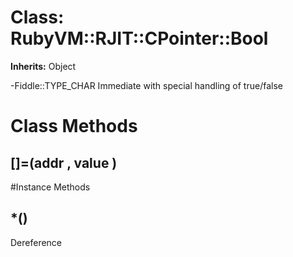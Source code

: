 # Class: RubyVM::RJIT::CPointer::Bool
**Inherits:** Object
    

-Fiddle::TYPE_CHAR Immediate with special handling of true/false


# Class Methods
## []=(addr , value ) [](#method-c-[]=)

#Instance Methods
## *() [](#method-i-*)
Dereference

